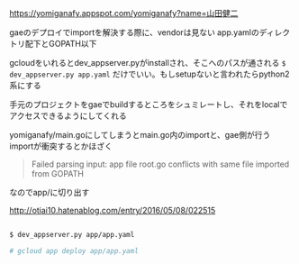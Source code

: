 https://yomiganafy.appspot.com/yomiganafy?name=山田健二


gaeのデプロイでimportを解決する際に、vendorは見ない
app.yamlのディレクトリ配下とGOPATH以下


gcloudをいれるとdev_appserver.pyがinstallされ、そこへのパスが通される
`$ dev_appserver.py app.yaml` だけでいい。もしsetupないと言われたらpython2系にする

手元のプロジェクトをgaeでbuildするところをシュミレートし、それをlocalでアクセスできるようにしてくれる


yomiganafy/main.goにしてしまうとmain.go内のimportと、gae側が行うimportが衝突するとかほざく
> Failed parsing input: app file root.go conflicts with same file imported from GOPATH

なのでapp/に切り出す

http://otiai10.hatenablog.com/entry/2016/05/08/022515



```bash

$ dev_appserver.py app/app.yaml

# gcloud app deploy app/app.yaml
```
